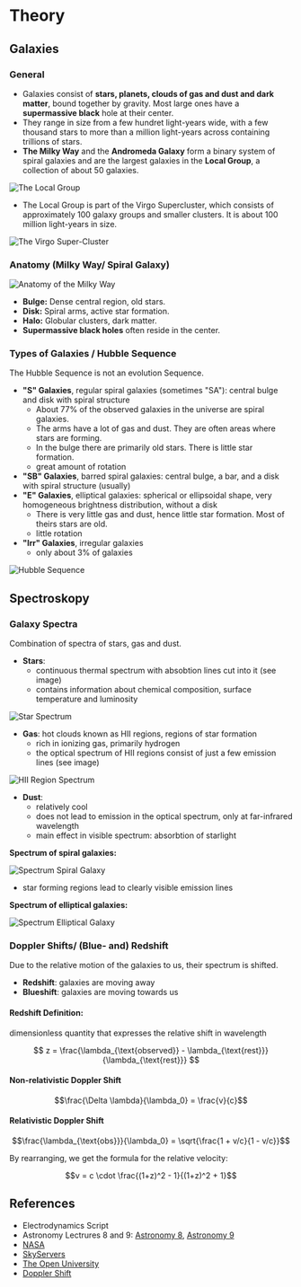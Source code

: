 # Theory

## Galaxies 

### General
- Galaxies consist of **stars, planets, clouds of gas and dust and dark matter**, bound together by gravity. Most large ones have a **supermassive black** hole at their center.
- They range in size from a few hundret light-years wide, with a few thousand stars to more than a million light-years across containing trillions of stars.
- **The Milky Way** and the **Andromeda Galaxy** form a binary system of spiral galaxies and are the largest galaxies in the **Local Group**, a collection of about 50 galaxies.

![The Local Group](250413_P+_GalaxySpectroskopy_DieLokaleGruppe.png)

- The Local Group is part of the Virgo Supercluster, which consists of approximately 100 galaxy groups and smaller clusters. It is about 100 million light-years in size.

![The Virgo Super-Cluster](250413_P+_GalaxySpectroskopy_DerVirgoSuperCluster.png)


### Anatomy (Milky Way/ Spiral Galaxy)

![Anatomy of the Milky Way](250413_P+_GalaxySpectroskopy_AnatomyMilkyWay.png)

- **Bulge:** Dense central region, old stars.
- **Disk:** Spiral arms, active star formation.
- **Halo:** Globular clusters, dark matter.
- **Supermassive black holes** often reside in the center.

### Types of Galaxies / Hubble Sequence
The Hubble Sequence is not an evolution Sequence.
- **"S" Galaxies**, regular spiral galaxies (sometimes "SA"): central bulge and disk with spiral structure
  - About 77% of the observed galaxies in the universe are spiral galaxies.
  - The arms have a lot of gas and dust. They are often areas where stars are forming.
  - In the bulge there are primarily old stars. There is little star formation.
  - great amount of rotation
- **"SB" Galaxies**, barred spiral galaxies: central bulge, a bar, and a disk with spiral structure (usually)
- **"E" Galaxies**, elliptical galaxies: spherical or ellipsoidal shape, very homogeneous brightness distribution, without a disk
  - There is very little gas and dust, hence little star formation. Most of theirs stars are old.
  - little rotation
- **"Irr" Galaxies**, irregular galaxies
  - only about 3% of galaxies

![Hubble Sequence](250413_P+_GalaxySpectroskopy_HubbleSequence.png)

## Spectroskopy

### Galaxy Spectra
Combination of spectra of stars, gas and dust.

- **Stars**:
  - continuous thermal spectrum with absobtion lines cut into it (see image)
  - contains information about chemical composition, surface temperature and luminosity
 
![Star Spectrum](250413_P+_GalaxySpectroskopy_StarSpectrum.jpg)

- **Gas**: hot clouds known as HII regions, regions of star formation
  - rich in ionizing gas, primarily hydrogen
  - the optical spectrum of HII regions consist of just a few emission lines (see image)
 
![HII Region Spectrum](250413_P+_GalaxySpectroskopy_HIISpectrum.jpg)
 
- **Dust**:
  - relatively cool
  - does not lead to emission in the optical spectrum, only at far-infrared wavelength
  - main effect in visible spectrum: absorbtion of starlight
 
**Spectrum of spiral galaxies:**

![Spectrum Spiral Galaxy](250413_P+_GalaxySpectroskopy_SGalaxySpectrum.png)

- star forming regions lead to clearly visible emission lines

**Spectrum of elliptical galaxies:**

![Spectrum Elliptical Galaxy](250413_P+_GalaxySpectroskopy_EGalaxySpectrum.png)

  
### Doppler Shifts/ (Blue- and) Redshift

Due to the relative motion of the galaxies to us, their spectrum is shifted.
- **Redshift**: galaxies are moving away
- **Blueshift**: galaxies are moving towards us

#### Redshift Definition:
dimensionless quantity that expresses the relative shift in wavelength

$$ z = \frac{\lambda_{\text{observed}} - \lambda_{\text{rest}}}{\lambda_{\text{rest}}} $$

#### Non-relativistic Doppler Shift

$$\frac{\Delta \lambda}{\lambda_0} = \frac{v}{c}$$

#### Relativistic Doppler Shift

$$\frac{\lambda_{\text{obs}}}{\lambda_0} = \sqrt{\frac{1 + v/c}{1 - v/c}}$$

By rearranging, we get the formula for the relative velocity:

$$v = c \cdot \frac{(1+z)^2 - 1}{(1+z)^2 + 1}$$


## References

- Electrodynamics Script
- Astronomy Lectrures 8 and 9:
  [Astronomy 8](250412_HS23_Astronomie_Skript_Vorlesung8.pdf),
  [Astronomy 9](250412_HS23_Astronomie_Skript_Vorlesung9.pdf)
- [NASA](https://science.nasa.gov/universe/galaxies/)
- [SkyServers](https://skyserver.sdss.org/dr1/en/proj/advanced/galaxies/)
- [The Open University](https://www.open.edu/openlearn/science-maths-technology/introduction-active-galaxies/content-section-2.1)
- [Doppler Shift](https://itu.physics.uiowa.edu/labs/advanced/astronomical-redshift)
  
 

